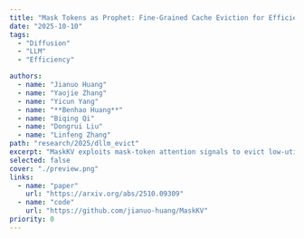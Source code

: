 ```yaml
---
title: "Mask Tokens as Prophet: Fine-Grained Cache Eviction for Efficient dLLM Inference"
date: "2025-10-10"
tags:
  - "Diffusion"
  - "LLM"
  - "Efficiency"

authors:
  - name: "Jianuo Huang"
  - name: "Yaojie Zhang"
  - name: "Yicun Yang"
  - name: "**Benhao Huang**"
  - name: "Biqing Qi"
  - name: "Dongrui Liu"
  - name: "Linfeng Zhang"
path: "research/2025/dllm_evict"
excerpt: "MaskKV exploits mask-token attention signals to evict low-utility KV pairs in diffusion LLMs, shrinking cache budgets while preserving long-context accuracy and increasing throughput."
selected: false
cover: "./preview.png"
links:
  - name: "paper"
    url: "https://arxiv.org/abs/2510.09309"
  - name: "code"
    url: "https://github.com/jianuo-huang/MaskKV"
priority: 0
---
```


